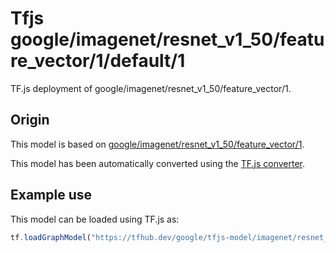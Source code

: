 # Tfjs google/imagenet/resnet_v1_50/feature_vector/1/default/1
TF.js deployment of google/imagenet/resnet_v1_50/feature_vector/1.

<!-- parent-model: google/imagenet/resnet_v1_50/feature_vector/1 -->

## Origin

This model is based on [google/imagenet/resnet_v1_50/feature_vector/1](https://tfhub.dev/google/imagenet/resnet_v1_50/feature_vector/1).

This model has been automatically converted using the [TF.js converter](https://github.com/tensorflow/tfjs/tree/master/tfjs-converter).

## Example use
This model can be loaded using TF.js as:

```javascript
tf.loadGraphModel("https://tfhub.dev/google/tfjs-model/imagenet/resnet_v1_50/feature_vector/1/default/1", { fromTFHub: true })
```
